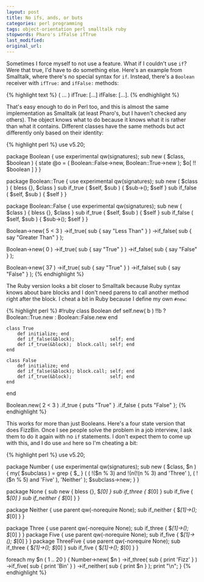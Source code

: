 ```yaml
---
layout: post
title: No ifs, ands, or buts
categories: perl programming
tags: object-orientation perl smalltalk ruby
stopwords: Pharo's ifFalse ifTrue
last_modified:
original_url:
---
```


Sometimes I force myself to not use a feature. What if I couldn't use `if`? Were that true, I'd have to do something else. Here's an example from Smalltalk, where there's no special syntax for `if`. Instead, there's a `Boolean` receiver with `ifTrue:` and `ifFalse:` methods:

<!--more-->

{% highlight text %}
( ... )
	ifTrue: [...]
	ifFalse: [...].
{% endhighlight %}

That's easy enough to do in Perl too, and this is almost the same implementation as Smalltalk (at least Pharo's, but I haven't checked any others). The object knows what to do because it knows what it is rather than what it contains. Different classes have the same methods but act differently only based on their identity:

{% highlight perl %}
use v5.20;

package Boolean {
	use experimental qw(signatures);
	sub new ( $class, $boolean ) {
		state @o = ( Boolean::False->new, Boolean::True->new );
		$o[ !! $boolean ]
		}
	}

package Boolean::True {
	use experimental qw(signatures);
	sub new ( $class ) { bless {}, $class }
	sub if_true  ( $self, $sub ) { $sub->(); $self }
	sub if_false ( $self, $sub ) { $self }
	}

package Boolean::False {
	use experimental qw(signatures);
	sub new ( $class ) { bless {}, $class }
	sub if_true  ( $self, $sub ) { $self }
	sub if_false ( $self, $sub ) { $sub->(); $self }
	}

Boolean->new( 5 < 3 )
	->if_true( sub { say "Less Than" } )
	->if_false( sub { say "Greater Than" } );

Boolean->new( 0 )
	->if_true( sub { say "True" } )
	->if_false( sub { say "False" } );

Boolean->new( 37 )
	->if_true( sub { say "True" } )
	->if_false( sub { say "False" } );
{% endhighlight %}

The Ruby version looks a bit closer to Smalltalk because Ruby syntax knows about bare blocks and I don't need parens to call another method right after the block. I cheat a bit in Ruby because I define my own `#new`:

{% highlight perl %}
#!ruby
class Boolean
	def self.new( b )
	 !!b ? Boolean::True.new : Boolean::False.new
	end

	class True
		def initialize; end
		def if_false(&block);             self; end
		def if_true(&block);  block.call; self; end
	end

	class False
		def initialize; end
		def if_false(&block); block.call; self; end
		def if_true(&block);              self; end
	end
end


Boolean.new( 2 < 3 )
	.if_true  { puts "True"  }
	.if_false { puts "False" };
{% endhighlight %}

This works for more than just Booleans. Here's a four state version that does FizzBin. Once I see people solve the problem in a job interview, I ask them to do it again with no `if` statements. I don't expect them to come up with this, and I do use `and` here so I'm cheating a bit:

{% highlight perl %}
use v5.20;

package Number {
	use experimental qw(signatures);
	sub new ( $class, $n ) {
        my( $subclass ) = grep { $_ } (
			( !($n % 3) and !($n % 5) and 'ThreeFive' ),
			( !($n % 3) and 'Three' ),
			( !($n % 5) and 'Five' ),
			'Neither'
			);
		$subclass->new;
		}
	}

package None {
	sub new        { bless {}, $_[0] }
	sub if_three   { $_[0] }
	sub if_five    { $_[0] }
	sub if_neither { $_[0] }
	}

package Neither {
	use parent qw(-norequire None);
	sub if_neither { $_[1]->(); $_[0] }
	}

package Three {
	use parent qw(-norequire None);
	sub if_three { $_[1]->(); $_[0] }
	}
package Five {
	use parent qw(-norequire None);
	sub if_five { $_[1]->(); $_[0] }
	}
package ThreeFive {
	use parent qw(-norequire None);
	sub if_three { $_[1]->(); $_[0] }
	sub if_five  { $_[1]->(); $_[0] }
	}

foreach my $n ( 1 .. 20 ) {
	Number->new( $n )
		->if_three(   sub { print 'Fizz' } )
		->if_five(    sub { print 'Bin'  } )
		->if_neither( sub { print $n     } );
	print "\n";
	}
{% endhighlight %}
